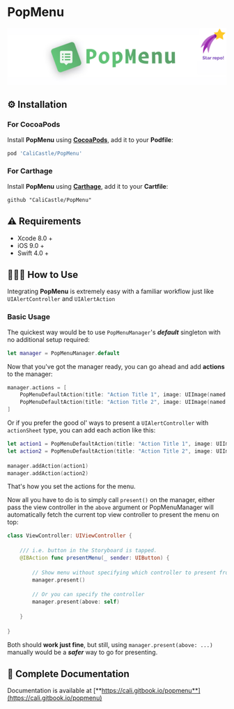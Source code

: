 # PopMenu



![PopMenu Banner](.gitbook/assets/popmenu_banner.jpg)

## ⚙️ Installation

### For CocoaPods

Install **PopMenu** using [**CocoaPods**](https://cocoapods.org), add it to your **Podfile**:

```ruby
pod 'CaliCastle/PopMenu'
```

### For Carthage

Install **PopMenu** using [**Carthage**](https://github.com/Carthage/Carthage), add it to your **Cartfile**:

```text
github "CaliCastle/PopMenu"
```

## ⚠️ Requirements

* Xcode 8.0 +
* iOS 9.0 +
* Swift 4.0 +

## 👨🏻‍💻 How to Use

Integrating **PopMenu** is extremely easy with a familiar workflow just like `UIAlertController` and `UIAlertAction`

### Basic Usage

The quickest way would be to use `PopMenuManager`'s _**default**_ singleton with no additional setup required:

```swift
let manager = PopMenuManager.default
```

Now that you've got the manager ready, you can go ahead and add **actions** to the manager:

```swift
manager.actions = [
    PopMenuDefaultAction(title: "Action Title 1", image: UIImage(named: "icon"),
    PopMenuDefaultAction(title: "Action Title 2", image: UIImage(named: "icon")
]
```

Or if you prefer the good ol' ways to present a `UIAlertController` with `actionSheet` type, you can add each action like this:

```swift
let action1 = PopMenuDefaultAction(title: "Action Title 1", image: UIImage(named: "icon")
let action2 = PopMenuDefaultAction(title: "Action Title 2", image: UIImage(named: "icon")

manager.addAction(action1)
manager.addAction(action2)
```

That's how you set the actions for the menu.

Now all you have to do is to simply call `present()` on the manager, either pass the view controller in the `above` argument or PopMenuManager will automatically fetch the current top view controller to present the menu on top:

```swift
class ViewController: UIViewController {

    /// i.e. button in the Storyboard is tapped.
    @IBAction func presentMenu(_ sender: UIButton) {
    
        // Show menu without specifying which controller to present from
        manager.present()
        
        // Or you can specify the controller
        manager.present(above: self)
        
    }  
     
}
```

Both should **work just fine**, but still, using `manager.present(above: ...)` manually would be a _**safer**_ way to go for presenting.

## 📗 Complete Documentation

Documentation is available at [**https://cali.gitbook.io/popmenu**](https://cali.gitbook.io/popmenu)

